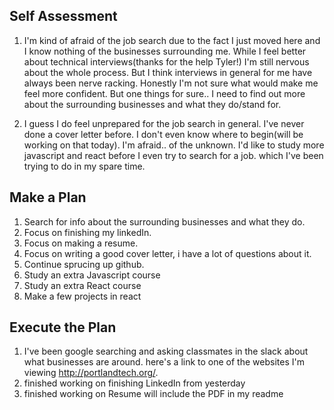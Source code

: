 ## Self Assessment
1. I'm kind of afraid of the job search due to the fact I just moved here and I know nothing of the businesses  surrounding me. While I feel better about technical interviews(thanks for the help Tyler!) I'm still nervous about the whole process. But I think interviews in general for me have always been nerve racking.
Honestly I'm not sure what would make me feel more confident. But one things for sure.. I need to find out more about the surrounding businesses and what they do/stand for.


2. I guess I do feel unprepared for the job search in general. I've never done a cover letter before. I don't even know where to begin(will be working on that today). I'm afraid.. of the unknown. I'd like to study more javascript and react before I even try to search for a job. which I've been trying to do in my spare time.


## Make a Plan
1. Search for info about the surrounding businesses and what they do.
2. Focus on finishing my linkedIn.
3. Focus on making a resume.
4. Focus on writing a good cover letter, i have a lot of questions about it.
5. Continue sprucing up github.
6. Study an extra Javascript course
7. Study an extra React course
8. Make a few projects in react

## Execute the Plan
1. I've been google searching and asking classmates in the slack about what businesses are around. here's
a link to one of the websites I'm viewing http://portlandtech.org/.
2. finished working on finishing LinkedIn from yesterday
3. finished working on Resume will include the PDF in my readme
